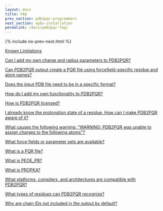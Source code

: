 ```yaml
---
layout: docs
title: FAQ
prev_section: pdb2pqr-programmers
next_section: apbs-installation
permalink: /docs/pdb2pqr-faq/
---
```


<script type="text/javascript" language="JavaScript"><!--
function HideContent(d) {
document.getElementById(d).style.display = "none";
}
function ShowContent(d) {
document.getElementById(d).style.display = "block";
}
function ReverseDisplay(d) {
if(document.getElementById(d).style.display == "none") { document.getElementById(d).style.display = "block"; }
else { document.getElementById(d).style.display = "none"; }
}
//--></script>




{% include no-prev-next.html %}



<a href="javascript:ReverseDisplay('limitations')">Known Limitations</a>

<div id="limitations" style="display:none;">
	<p>The following is a list of known limitations with the current version of PDB2PQR. Many of these limitations will be removed/fixed in future releases of the software: the web server is limited to biomolecules with less than 10,000 atoms.</p>
	<p>To limit the load on our servers, we currently limit web server submissions to proteins containing fewer than 10,000 atoms.</p>
	<ul>
		<li>If you are interested in using PDB2PQR for larger proteins, you are encouraged to download a command line version of PDB2PQR from the homepage.</li>
		<li>Ligands do not change PROPKA pKa predictions. The version of PROPKA we are currently using does not consider ligand effects (H-bonding, charges, etc.) when calculating pKa values. This support will be provided in future versions of PDB2PQR.</li>
		<li>The browser "back" button is not supported. Due to our use of CGI forms, we do not recommend use of your browser "back" button when using PDB2PQR. Links are provided on most pages for navigating the PDB2PQR site.</li>
	</ul>
</div>

<a href="javascript:ReverseDisplay('radius-parameters')">Can I add my own charge and radius parameters to PDB2PQR?</a>


<div id="radius-parameters" style="display:none;">
	<p>Yes; there are two ways to add your own parameters to PDB2PQR:</p>

	<h4>Adding a few additional parameters to an existing forcefield</h4>
	<p>If you are just adding the parameters of a few residues and atoms to an existing forcefield (e.g., AMBER), you can open the forcefield data file (dat/AMBER.DAT) directly and add your parameters. After the parameter addition, save the force field data file (dat/AMBER.DAT) with your changes. You should also update the corresponding .names file (dat/AMBER.names) if your added residue or atom naming scheme is different from the PDB2PQR canonical naming scheme.</p>

	<h4>Adding an entirely new forcefield.</h4>
	<p>If you are adding a new forcefield to PDB2PQR, then you will need to follow the instructions below:</p>
	<ol>
		<li>
			Provide two files:<br />
			<ul>
				<li>Your forcefield data file (e.g., myff.DAT).</li><li>If your atom naming scheme of the forcefield is different from the PDB2PQR canonical naming scheme, then you will also need to provide a names files (myff.names). It is recommended to build your own forcefield data file and names file based on existing .DAT and .names file formats. For more information on the XML format used in .names files, please refer to the XML file format documentation.</li>
			</ul>
		</li>
		<li>
			After finishing your forcefield data file and names file, these can be used with either the command line or the web server versions of PDB2PQR:
			<ul>
				<li>For command line execution:
					<ul><li>Locate your PDB2PQR distribution and place the forcefield and names files in the dat/ directory.</li><li>On PDB2PQR command line version, run: python pdb2pqr.py [options] --ff=myff {path} {output-path}</li></ul>
				</li>
			</ul>
		</li>
		<li>
				For the web server, select "User-defined forcefield" radio button, then specify your user-defined data file and names file. Select other options when needed, and then click "Submit".
		</li>
	</ol>
</div>


<a href="javascript:ReverseDisplay('forcefield-specific-residue')">Can PDB2PQR output create a PQR file using forcefield-specific residue and atom names?</a>

<div id="forcefield-specific-residue" style="display:none;">
	<p>Yes, using the <code>--ffout</code> flag with the command-line version of the code or by checking the appropriate box in the web interface. For patch-based forcefields a single residue might have different residue names. Additionally, some forcefield residue names might have 4 letters instead of the standard 3 letters, yielding columns that merge together: this will likely cause errors when used with APBS unless the resulting PQR file is cleaned up to add whitespace.</p>
</div>


<a href="javascript:ReverseDisplay('pdf-file-specific-format')">Does the input PDB file need to be in a specific format?</a>

<div id="pdf-file-specific-format" style="display:none;">
	<p>Ideally all input PDB files would be in standard PDB Format. Since this format assigns information to specific columns, if this information is not present (e.g., in whitespace delimited files), then PDB2PQR may give strange results.</p>
</div>


<a href="javascript:ReverseDisplay('add-functionality')">How do I add my own functionality to PDB2PQR?</a>

<div id="add-functionality" style="display:none;">
	<p>PDB2PQR version 1.1.0 introduced the <code>extensions</code> directory which allows users to incorporate custom operations into the PDB2PQR workflow.</p>
</div>


<a href="javascript:ReverseDisplay('licensing')">How is PDB2PQR licensed?</a>

<div id="licensing" style="display:none;">
	<p>PDB2PQR is covered under the <a href="http://opensource.org/licenses/bsd-license.php">BSD License</a>, which basically means you can copy it, change it, use subsets of it, redistribute it, etc.; however, you need to give credit to the original source and the original portion of the code must remain under the BSD License. The PROPKA and PDB2PKA packages are also available under the BSD License. <a href="../pdb2pqr-license/">View the license.</a></p>
</div>


<a href="javascript:ReverseDisplay('protonation-state')">I already know the protonation state of a residue. How can I make PDB2PQR aware of it?</a>

<div id="protonation-state" style="display:none;">
<p>DB2PQR has the ability to recognize certain protonation states and keep them fixed during optimization. To use this feature manually rename the residue name in the PDB file as follows:</p>
	<ul>
		<li>Neutral ASP: ASH</li>
		<li>Negative CYS: CYM</li>
		<li>Neutral GLU: GLH</li>
		<li>Neutral HIS: HIE/HID/HSD/HSE</li>
		<li>Positive HIS: HIP/HSP</li>
		<li>Neutral LYS: LYN</li>
		<li>Negative TYR: TYM</li>
	</ul>
</div>


<a href="javascript:ReverseDisplay('warning-unable-to-assign-charges')">What causes the following warning: "WARNING: PDB2PQR was unable to assign charges to the following atoms"?

<div id="warning-unable-to-assign-charges" style="display:none;">
	<p>This message usually occurs when atoms belonging to ligands or other residues are not found in the forcefield data file. As a conversion utility PDB2PQR is unable to assign charges and radii when they are not available in the forcefield - thus this warning message will occur for most ligands unless a MOL2 file is provided for the ligand with the --ligand option. Occasionally this message will occur in error for a standard amino acid residue where an atom or residue may be misnamed.</p>
	<p>Some of the protonation states derived from the [PROPKA]] results are not supported in the requested forcefield and thus PDB2PQR is unable to get charges and radii for that state. PDB2PQR currently supports the following states as derived from PROPKA:</p>
	<table>
		<tr>
			<th>Protonation State</th>
			<th>AMBER Support</th>
			<th>CHARMM Support</th>
			<th>PARSE Support</th>
		</tr>
		<tr>
			<td>Neutral N-Terminus</td>
			<td>No</td>
			<td>No</td>
			<td>Yes</td>
		</tr>
		<tr>
			<td>Neutral C-Terminus</td>
			<td>No</td>
			<td>No</td>
			<td>Yes</td></tr>
		<tr>
			<td>Neutral ARG</td>
			<td>No</td>
			<td>No</td>
			<td>No</td>
		</tr>
		<tr>
			<td>Neutral ASP</td>
			<td>Yes†</td>
			<td>Yes</td>
			<td>Yes</td>
		</tr>
		<tr>
			<td>Negative CYS</td>
			<td>Yes†</td>
			<td>No</td>
			<td>Yes</td>
		</tr>
		<tr>
			<td>Neutral GLU</td>
			<td>Yes†</td>
			<td>Yes</td>
			<td>Yes</td>
		</tr>
		<tr><td>Neutral HIS</td>
			<td>Yes</td>
			<td>Yes</td>
			<td>Yes</td>
		</tr>
		<tr>
			<td>Neutral LYS</td>
			<td>Yes†</td>
			<td>No</td>
			<td>Yes</td>
		</tr>
		<tr>
			<td>Negative TYR</td>
			<td>No</td>
			<td>No</td>
			<td>Yes</td>
		</tr>
	</table>
	<p>† Only if residue is not a terminal residue; if the residue is terminal it will not be set to this state.</p>
</div>



<a href="javascript:ReverseDisplay('force-fields-available')">What force fields or parameter sets are available?</a>

<div id="force-fields-available" style="display:none;">
	<p>PDB2PQR currently has built in support for AMBER 94, CHARMM 27, and PARSE. You may also supply a user-defined forcefield.</p>
</div>


<a href="javascript:ReverseDisplay('pqr-file')">What is a PQR file?</a>

<div id="pqr-file" style="display:none;">
	<p>A PQR file is a PDB file with the temperature and occupancy columns replaced by columns containing the per-atom charge (Q) and radius (R). PQR files are used in several computational biology packages, including APBS.</p>
</div>



<a href="javascript:ReverseDisplay('peoe-pb')">What is PEOE_PB?</a>

<div id="peoe-pb" style="display:none;">
	<p>PEOE_PB is the partial charge optimization method developed by Paul Czodrowski for Poisson-Boltzmann electrostatics calculations. More information can be found in the following publication:</br>
	Czodrowski P, Dramburg I, Sotriffer CA, Klebe G. Development, validation, and application of adapted PEOE charges to estimate pKa values of functional groups in protein-ligand complexes. Proteins, 65, 424-437 (2006). <a href="http://dx.doi.org/10.1002/prot.21110">http://dx.doi.org/10.1002/prot.21110</a></p>
</div>


<a href="javascript:ReverseDisplay('what-is-propka')">What is PROPKA?</a>

<div id="what-is-propka" style="display:none;">
	<p>PROPKA is a heuristic pKa calculation software package developed by Jan Jensen at University of Copenhagen. <a href="http://propka.ki.ku.dk/">More information</a>.</p>
</div>


<a href="javascript:ReverseDisplay('what-platforms')">What platforms, compilers, and architectures are compatible with PDB2PQR?</a>

<div id="what-platforms" style="display:none;">
	<p>The PDB2PQR code itself is platform independent, but to use ligands and PDB2PKA within PDB2PQR you must compile some code. PDB2PKA has been tested with the Gnu g++ compilers on i*86, x86_64 in Linux, mingw (32-bit) on Windows, and g++ on Mac OS X (Snow leopard and newer) systems. If you find that PDB2PQR/PropKa does not compile on your system please send a bug report. PDB2PKA requires a C++ compiler and has been tested with g++. Binary builds exist for all supported platforms <a href="{{ site.baseurl }}/docs/structures-ready/">are available</a>.</p>
	<p>The PDB2PQR web interface can be accessed with nearly any browser on any platform, so this question will focus on the command-line version of the software. The PDB2PQR code itself is written in OS-independent Python, and thus will work with Python under Cygwin. Unfortunately PROPKA makes use of compilers and shared objects, which can be rather tricky through Cygwin. For basic functionality under Windows, it is strongly recommended to use PDB2PQR without PROPKA enabled; if you would like to try to get PROPKA working as well, you might want to look at section 6.2.2 of the <a href="https://www.python.org/doc/2.4.1/inst/tweak-flags.html">Building Extensions in the Python Tutorial</a>.</p>
</div>


<a href="javascript:ReverseDisplay('residues-recognized')">What types of residues can PDB2PQR recognize?</a>

<div id="residues-recognized" style="display:none;">
	<p>PDB2PQR recognizes all of the standard amino acids, nucleic acids, and waters (both WAT and HOH) in most titration states -- with some force-field dependent caveats.  PDB2PQR will also use PEOE to parameterize ligands if provided in MOL2 format.</p>
</div>


<a href="javascript:ReverseDisplay('chain-id')">Why are chain IDs not included in the output by default?</a>

<div id="chain-id" style="display:none;">
	<p>This is done specifically for APBS, as older versions of APBS were unable to handle chain IDs in a PQR file. To keep the chain IDs in your resulting PQR file please use the <code>--chain</code> option with command-line execution or select the appropriate checkbox on the web interface.</p>
</div>